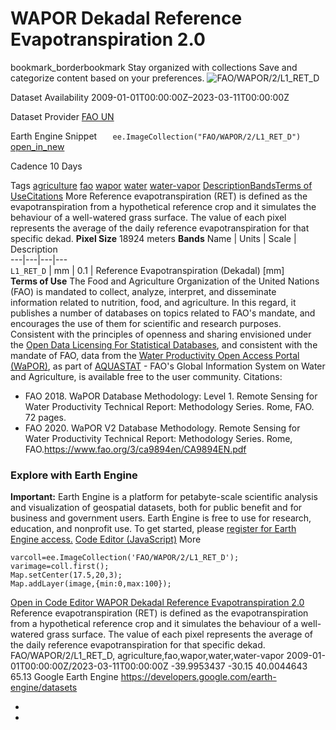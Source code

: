  
#  WAPOR Dekadal Reference Evapotranspiration 2.0 
bookmark_borderbookmark Stay organized with collections  Save and categorize content based on your preferences.
![FAO/WAPOR/2/L1_RET_D](https://developers.google.com/earth-engine/datasets/images/FAO/FAO_WAPOR_2_L1_RET_D_sample.png) 

Dataset Availability
    2009-01-01T00:00:00Z–2023-03-11T00:00:00Z 

Dataset Provider
     [ FAO UN ](https://wapor.apps.fao.org/catalog/WAPOR_2/1/L1_RET_D) 

Earth Engine Snippet
     `    ee.ImageCollection("FAO/WAPOR/2/L1_RET_D")   ` [ open_in_new ](https://code.earthengine.google.com/?scriptPath=Examples:Datasets/FAO/FAO_WAPOR_2_L1_RET_D) 

Cadence
    10 Days 

Tags
     [agriculture](https://developers.google.com/earth-engine/datasets/tags/agriculture) [fao](https://developers.google.com/earth-engine/datasets/tags/fao) [wapor](https://developers.google.com/earth-engine/datasets/tags/wapor) [water](https://developers.google.com/earth-engine/datasets/tags/water) [water-vapor](https://developers.google.com/earth-engine/datasets/tags/water-vapor)
[Description](https://developers.google.com/earth-engine/datasets/catalog/FAO_WAPOR_2_L1_RET_D#description)[Bands](https://developers.google.com/earth-engine/datasets/catalog/FAO_WAPOR_2_L1_RET_D#bands)[Terms of Use](https://developers.google.com/earth-engine/datasets/catalog/FAO_WAPOR_2_L1_RET_D#terms-of-use)[Citations](https://developers.google.com/earth-engine/datasets/catalog/FAO_WAPOR_2_L1_RET_D#citations) More
Reference evapotranspiration (RET) is defined as the evapotranspiration from a hypothetical reference crop and it simulates the behaviour of a well-watered grass surface. The value of each pixel represents the average of the daily reference evapotranspiration for that specific dekad.
**Pixel Size** 18924 meters 
**Bands**
Name | Units | Scale | Description  
---|---|---|---  
`L1_RET_D` | mm | 0.1 | Reference Evapotranspiration (Dekadal) [mm]  
**Terms of Use**
The Food and Agriculture Organization of the United Nations (FAO) is mandated to collect, analyze, interpret, and disseminate information related to nutrition, food, and agriculture. In this regard, it publishes a number of databases on topics related to FAO's mandate, and encourages the use of them for scientific and research purposes. Consistent with the principles of openness and sharing envisioned under the [Open Data Licensing For Statistical Databases](http://www.fao.org/3/ca7570en/ca7570en.pdf), and consistent with the mandate of FAO, data from the [Water Productivity Open Access Portal (WaPOR)](https://wapor.apps.fao.org/home/WAPOR_2/1), as part of [AQUASTAT](http://www.fao.org/aquastat/en/) - FAO's Global Information System on Water and Agriculture, is available free to the user community.
Citations:
  * FAO 2018. WaPOR Database Methodology: Level 1. Remote Sensing for Water Productivity Technical Report: Methodology Series. Rome, FAO. 72 pages.
  * FAO 2020. WaPOR V2 Database Methodology. Remote Sensing for Water Productivity Technical Report: Methodology Series. Rome, FAO.<https://www.fao.org/3/ca9894en/CA9894EN.pdf>


### Explore with Earth Engine
**Important:** Earth Engine is a platform for petabyte-scale scientific analysis and visualization of geospatial datasets, both for public benefit and for business and government users. Earth Engine is free to use for research, education, and nonprofit use. To get started, please [register for Earth Engine access.](https://console.cloud.google.com/earth-engine)
[Code Editor (JavaScript)](https://developers.google.com/earth-engine/datasets/catalog/FAO_WAPOR_2_L1_RET_D#code-editor-javascript-sample) More
```
varcoll=ee.ImageCollection('FAO/WAPOR/2/L1_RET_D');
varimage=coll.first();
Map.setCenter(17.5,20,3);
Map.addLayer(image,{min:0,max:100});
```
[ Open in Code Editor ](https://code.earthengine.google.com/?scriptPath=Examples:Datasets/FAO/FAO_WAPOR_2_L1_RET_D)
[ WAPOR Dekadal Reference Evapotranspiration 2.0 ](https://developers.google.com/earth-engine/datasets/catalog/FAO_WAPOR_2_L1_RET_D)
Reference evapotranspiration (RET) is defined as the evapotranspiration from a hypothetical reference crop and it simulates the behaviour of a well-watered grass surface. The value of each pixel represents the average of the daily reference evapotranspiration for that specific dekad.
FAO/WAPOR/2/L1_RET_D, agriculture,fao,wapor,water,water-vapor 
2009-01-01T00:00:00Z/2023-03-11T00:00:00Z
-39.9953437 -30.15 40.0044643 65.13 
Google Earth Engine
https://developers.google.com/earth-engine/datasets
  * [ ](https://doi.org/https://wapor.apps.fao.org/catalog/WAPOR_2/1/L1_RET_D)
  * [ ](https://doi.org/https://developers.google.com/earth-engine/datasets/catalog/FAO_WAPOR_2_L1_RET_D)


